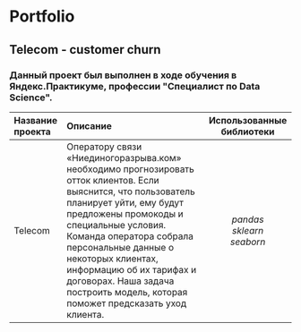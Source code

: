 # Portfolio
## Telecom - customer churn

### Данный проект был выполнен в ходе обучения в Яндекс.Практикуме, профессии "Специалист по Data Science".
   
| Название проекта | Описание | Использованные библиотеки |
| :-------------------- | :--------------------- |:---------------------------:|
| Telecom | Оператору связи «Ниединогоразрыва.ком» необходимо прогнозировать отток клиентов. Если выяснится, что пользователь планирует уйти, ему будут предложены промокоды и специальные условия. Команда оператора собрала персональные данные о некоторых клиентах, информацию об их тарифах и договорах. Наша задача построить модель, которая поможет предсказать уход клиента. | *pandas<br> sklearn<br> seaborn*|
